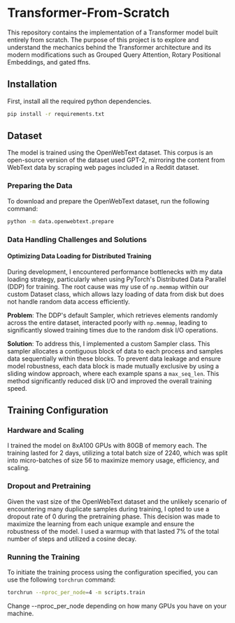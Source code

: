 # Transformer-From-Scratch

This repository contains the implementation of a Transformer model built entirely from scratch. The purpose of this project is to explore and understand the mechanics behind the Transformer architecture and its modern modifications such as Grouped Query Attention, Rotary Positional Embeddings, and gated ffns.

## Installation
First, install all the required python dependencies.
```bash
pip install -r requirements.txt
```

## Dataset

The model is trained using the OpenWebText dataset. This corpus is an open-source version of the dataset used GPT-2, mirroring the content from WebText data by scraping web pages included in a Reddit dataset.

### Preparing the Data

To download and prepare the OpenWebText dataset, run the following command:

```bash
python -m data.openwebtext.prepare
```

### Data Handling Challenges and Solutions
#### Optimizing Data Loading for Distributed Training
During development, I encountered performance bottlenecks with my data loading strategy, particularly when using PyTorch's Distributed Data Parallel (DDP) for training. The root cause was my use of `np.memmap` within our custom Dataset class, which allows lazy loading of data from disk but does not handle random data access efficiently.

**Problem**: The DDP's default Sampler, which retrieves elements randomly across the entire dataset, interacted poorly with `np.memmap`, leading to significantly slowed training times due to the random disk I/O operations.

**Solution**: To address this, I implemented a custom Sampler class. This sampler allocates a contiguous block of data to each process and samples data sequentially within these blocks. To prevent data leakage and ensure model robustness, each data block is made mutually exclusive by using a sliding window approach, where each example spans a `max_seq_len`. This method significantly reduced disk I/O and improved the overall training speed.

## Training Configuration

### Hardware and Scaling

I trained the model on 8xA100 GPUs with 80GB of memory each. The training lasted for 2 days, utilizing a total batch size of 2240, which was split into micro-batches of size 56 to maximize memory usage, efficiency, and scaling.

### Dropout and Pretraining

Given the vast size of the OpenWebText dataset and the unlikely scenario of encountering many duplicate samples during training, I opted to use a dropout rate of 0 during the pretraining phase. This decision was made to maximize the learning from each unique example and ensure the robustness of the model. I used a warmup with that lasted 7% of the total number of steps and utilized a cosine decay.

### Running the Training

To initiate the training process using the configuration specified, you can use the following `torchrun` command:

```bash
torchrun --nproc_per_node=4 -m scripts.train
```
Change --nproc_per_node depending on how many GPUs you have on your machine.
